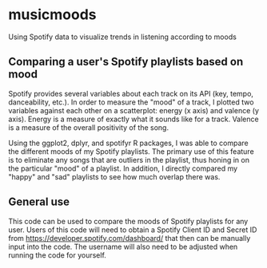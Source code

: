 # musicmoods
Using Spotify data to visualize trends in listening according to moods

## Comparing a user's Spotify playlists based on mood
Spotify provides several variables about each track on its API (key, tempo, danceability, etc.). In order to measure the "mood" of a track, I plotted two variables against each other on a scatterplot: energy (x axis) and valence (y axis). Energy is a measure of exactly what it sounds like for a track. Valence is a measure of the overall positivity of the song. 

Using the ggplot2, dplyr, and spotifyr R packages, I was able to compare the different moods of my Spotify playlists. The primary use of this feature is to eliminate any songs that are outliers in the playlist, thus honing in on the particular "mood" of a playlist. In addition, I directly compared my "happy" and "sad" playlists to see how much overlap there was.

## General use
This code can be used to compare the moods of Spotify playlists for any user. Users of this code will need to obtain a Spotify Client ID and Secret ID from https://developer.spotify.com/dashboard/ that then can be manually input into the code. The username will also need to be adjusted when running the code for yourself.
